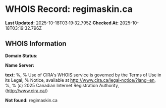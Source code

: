 # WHOIS Record: regimaskin.ca

**Last Updated:** 2025-10-18T03:19:32.795Z
**Checked At:** 2025-10-18T03:19:32.796Z

## WHOIS Information

**Domain Status:** 

**Name Server:** 

**text:** %, % Use of CIRA's WHOIS service is governed by the Terms of Use in its Legal, % Notice, available at http://www.cira.ca/legal-notice/?lang=en, %, % (c) 2025 Canadian Internet Registration Authority, (http://www.cira.ca/)

**Not found:** regimaskin.ca

